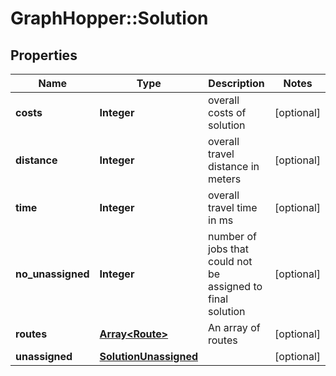 # GraphHopper::Solution

## Properties
Name | Type | Description | Notes
------------ | ------------- | ------------- | -------------
**costs** | **Integer** | overall costs of solution | [optional] 
**distance** | **Integer** | overall travel distance in meters | [optional] 
**time** | **Integer** | overall travel time in ms | [optional] 
**no_unassigned** | **Integer** | number of jobs that could not be assigned to final solution | [optional] 
**routes** | [**Array&lt;Route&gt;**](Route.md) | An array of routes | [optional] 
**unassigned** | [**SolutionUnassigned**](SolutionUnassigned.md) |  | [optional] 


